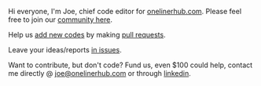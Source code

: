 Hi everyone, I'm Joe, chief code editor for [onelinerhub.com](https://onelinerhub.com/). Please feel free to join our [community here](https://github.com/Onelinerhub).

Help us [add new codes](https://github.com/Onelinerhub/onelinerhub#help-by-contributing) by making [pull requests](https://github.com/Onelinerhub/onelinerhub/pulls).

Leave your ideas/reports [in issues](https://github.com/Onelinerhub/onelinerhub/issues).

Want to contribute, but don't code? Fund us, even $100 could help, contact me directly @ joe@onelinerhub.com or through [linkedin](https://www.linkedin.com/in/joe-onelinerhub/).
